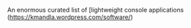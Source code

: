
An enormous curated list of [lightweight console applications
(https://kmandla.wordpress.com/software/)